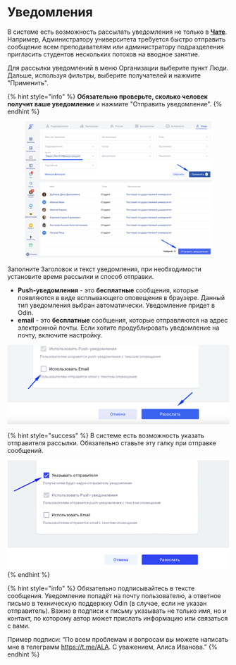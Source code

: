 # Уведомления

В системе есть возможность рассылать уведомления не только в [**Чате**](chat/). Например, Администратору университета требуется быстро отправить сообщение всем преподавателям или администратору подразделения пригласить студентов  нескольких потоков на вводное занятие.

Для рассылки уведомлений  в меню Организации выберите пункт Люди. Дальше, используя фильтры, выберите получателей и нажмите "Применить".&#x20;

{% hint style="info" %}
**Обязательно проверьте, сколько  человек получит ваше уведомление** и нажмите "Отправить уведомление".
{% endhint %}

<figure><img src="../.gitbook/assets/image (922).png" alt=""><figcaption></figcaption></figure>

Заполните Заголовок и текст уведомления, при необходимости установите время рассылки и  способ отправки.

* **Push-уведомления** - это **бесплатные** сообщения, которые появляются в виде всплывающего оповещения в браузере. Данный тип уведомления выбран автоматически. Уведомление придет в  Odin.
* **email** - это **бесплатные** сообщения, которые отправляются на адрес электронной почты. Если хотите продублировать уведомление на почту, включите настройку.

![](<../.gitbook/assets/image (712).png>)

{% hint style="success" %}
В системе есть возможность указать отправителя рассылки. Обязательно ставьте эту галку при отправке сообщений.

![](<../.gitbook/assets/image (860).png>)
{% endhint %}

{% hint style="info" %}
Обязательно подписывайтесь в тексте сообщения. Уведомление попадёт на почту  пользователю, а ответное письмо в техническую поддержку Odin (в случае, если не указан отправитель). Важно в подписи  к письму указывать не только имя, но и контакт, по которому автор может прислать информацию или связаться с вами. &#x20;

Пример подписи: “По всем проблемам и вопросам вы можете написать мне в телеграмм https://t.me/ALA. С уважением, Алиса Иванова.”
{% endhint %}
